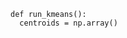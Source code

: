 ```{ .lang linenos=true linenostart=42 hl_lines="43-44 50" title="An Example Code Block" }
def run_kmeans():
  centroids = np.array()
```
